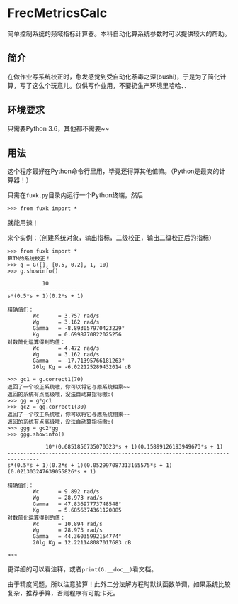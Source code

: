 # FrecMetricsCalc
简单控制系统的频域指标计算器。本科自动化算系统参数时可以提供较大的帮助。

## 简介

在做作业写系统校正时，愈发感觉到受自动化荼毒之深(bushi)，于是为了简化计算，写了这么个玩意儿。仅供写作业用，不要扔生产环境里哈哈、、

## 环境要求

只需要Python 3.6，其他都不需要~~

## 用法

这个程序最好在Python命令行里用，毕竟还得算其他值嘛。（Python是最爽的计算器！）

只需在`fuxk.py`目录内运行一个Python终端，然后

```
>>> from fuxk import *
```

就能用辣！

来个实例：（创建系统对象，输出指标，二级校正，输出二级校正后的指标）

```
>>> from fuxk import *
算TM的系统校正！
>>> g = G([], [0.5, 0.2], 1, 10)
>>> g.showinfo()

           10
------------------------
s*(0.5*s + 1)(0.2*s + 1)

精确值们：
        Wc      = 3.757 rad/s
        Wg      = 3.162 rad/s
        Gamma   = -8.893057970423229°
        Kg      = 0.6998770822025256
对数简化运算得到的值：
        Wc      = 4.472 rad/s
        Wg      = 3.162 rad/s
        Gamma   = -17.71395766181263°
        20lg Kg = -6.022125289432014 dB

>>> gc1 = g.correct1(70)
返回了一个校正系统嗷，你可以将它与原系统相乘~~
返回的系统有点高级哦，没法自动算指标嗷:(
>>> gg = g*gc1
>>> gc2 = gg.correct1(30)
返回了一个校正系统嗷，你可以将它与原系统相乘~~
返回的系统有点高级哦，没法自动算指标嗷:(
>>> ggg = gc2*gg
>>> ggg.showinfo()

            10*(0.6851856735070323*s + 1)(0.15899126193949673*s + 1)
--------------------------------------------------------------------------------
s*(0.5*s + 1)(0.2*s + 1)(0.052997087313165575*s + 1)(0.021303247639055826*s + 1)

精确值们：
        Wc      = 9.892 rad/s
        Wg      = 28.973 rad/s
        Gamma   = 47.83697773748548°
        Kg      = 5.6856374361120885
对数简化运算得到的值：
        Wc      = 10.894 rad/s
        Wg      = 28.973 rad/s
        Gamma   = 44.36035992154774°
        20lg Kg = 12.221148087017683 dB

>>>
```

更详细的可以看注释，或者`print(G.__doc__)`看文档。

由于精度问题，所以注意验算！此外二分法解方程时默认函数单调，如果系统比较复杂，推荐手算，否则程序有可能卡死。
